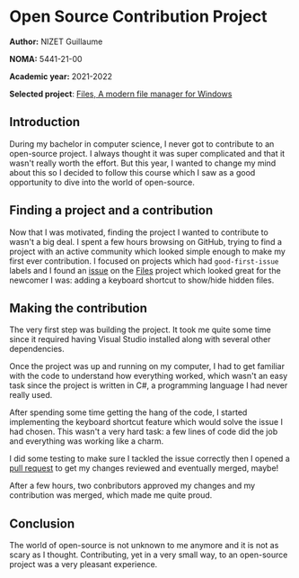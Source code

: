 # Open Source Contribution Project

**Author:** NIZET Guillaume

**NOMA:** 5441-21-00

**Academic year:** 2021-2022

**Selected project**: [Files, A modern file manager for Windows](https://github.com/files-community/Files)

## Introduction

During my bachelor in computer science, I never got to contribute to an open-source project. I always thought it was super complicated and that it wasn't really worth the effort. But this year, I wanted to change my mind about this so I decided to follow this course which I saw as a good opportunity to dive into the world of open-source.

## Finding a project and a contribution

Now that I was motivated, finding the project I wanted to contribute to wasn't a big deal. I spent a few hours browsing on GitHub, trying to find a project with an active community which looked simple enough to make my first ever contribution. I focused on projects which had `good-first-issue` labels and I found an [issue](https://github.com/files-community/Files/issues/6867) on the [Files](https://github.com/files-community/Files) project which looked great for the newcomer I was: adding a keyboard shortcut to show/hide hidden files.

## Making the contribution

The very first step was building the project. It took me quite some time since it required having Visual Studio installed along with several other dependencies.

Once the project was up and running on my computer, I had to get familiar with the code to understand how everything worked, which wasn't an easy task since the project is written in C#, a programming language I had never really used.

After spending some time getting the hang of the code, I started implementing the keyboard shortcut feature which would solve the issue I had chosen. This wasn't a very hard task: a few lines of code did the job and everything was working like a charm.

I did some testing to make sure I tackled the issue correctly then I opened a [pull request](https://github.com/files-community/Files/pull/7106) to get my changes reviewed and eventually merged, maybe!

After a few hours, two conbributors approved my changes and my contribution was merged, which made me quite proud.

## Conclusion

The world of open-source is not unknown to me anymore and it is not as scary as I thought. Contributing, yet in a very small way, to an open-source project was a very pleasant experience.